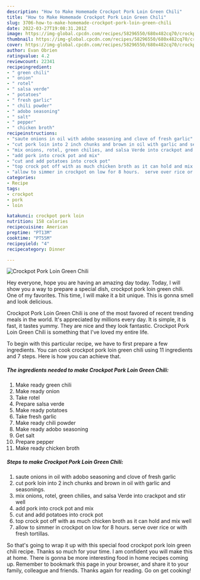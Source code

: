 ```yaml
---
description: "How to Make Homemade Crockpot Pork Loin Green Chili"
title: "How to Make Homemade Crockpot Pork Loin Green Chili"
slug: 3706-how-to-make-homemade-crockpot-pork-loin-green-chili
date: 2022-03-27T19:08:31.201Z
image: https://img-global.cpcdn.com/recipes/58296550/680x482cq70/crockpot-pork-loin-green-chili-recipe-main-photo.jpg
thumbnail: https://img-global.cpcdn.com/recipes/58296550/680x482cq70/crockpot-pork-loin-green-chili-recipe-main-photo.jpg
cover: https://img-global.cpcdn.com/recipes/58296550/680x482cq70/crockpot-pork-loin-green-chili-recipe-main-photo.jpg
author: Evan Obrien
ratingvalue: 4.2
reviewcount: 22341
recipeingredient:
- " green chili"
- " onion"
- " rotel"
- " salsa verde"
- " potatoes"
- " fresh garlic"
- " chili powder"
- " adobo seasoning"
- " salt"
- " pepper"
- " chicken broth"
recipeinstructions:
- "saute onions in oil with adobo seasoning and clove of fresh garlic"
- "cut pork loin into 2 inch chunks and brown in oil with garlic and seasonings."
- "mix onions, rotel, green chilies, and salsa Verde into crackpot and stir well"
- "add pork into crock pot and mix"
- "cut and add potatoes into crock pot"
- "top crock pot off with as much chicken broth as it can hold and mix well"
- "allow to simmer in crockpot on low for 8 hours.  serve over rice or with fresh tortillas."
categories:
- Recipe
tags:
- crockpot
- pork
- loin

katakunci: crockpot pork loin 
nutrition: 158 calories
recipecuisine: American
preptime: "PT13M"
cooktime: "PT55M"
recipeyield: "4"
recipecategory: Dinner

---
```



![Crockpot Pork Loin Green Chili](https://img-global.cpcdn.com/recipes/58296550/680x482cq70/crockpot-pork-loin-green-chili-recipe-main-photo.jpg)

Hey everyone, hope you are having an amazing day today. Today, I will show you a way to prepare a special dish, crockpot pork loin green chili. One of my favorites. This time, I will make it a bit unique. This is gonna smell and look delicious.



Crockpot Pork Loin Green Chili is one of the most favored of recent trending meals in the world. It's appreciated by millions every day. It is simple, it is fast, it tastes yummy. They are nice and they look fantastic. Crockpot Pork Loin Green Chili is something that I've loved my entire life.


To begin with this particular recipe, we have to first prepare a few ingredients. You can cook crockpot pork loin green chili using 11 ingredients and 7 steps. Here is how you can achieve that.

<!--inarticleads1-->

##### The ingredients needed to make Crockpot Pork Loin Green Chili:

1. Make ready  green chili
1. Make ready  onion
1. Take  rotel
1. Prepare  salsa verde
1. Make ready  potatoes
1. Take  fresh garlic
1. Make ready  chili powder
1. Make ready  adobo seasoning
1. Get  salt
1. Prepare  pepper
1. Make ready  chicken broth




<!--inarticleads2-->

##### Steps to make Crockpot Pork Loin Green Chili:

1. saute onions in oil with adobo seasoning and clove of fresh garlic
1. cut pork loin into 2 inch chunks and brown in oil with garlic and seasonings.
1. mix onions, rotel, green chilies, and salsa Verde into crackpot and stir well
1. add pork into crock pot and mix
1. cut and add potatoes into crock pot
1. top crock pot off with as much chicken broth as it can hold and mix well
1. allow to simmer in crockpot on low for 8 hours.  serve over rice or with fresh tortillas.




So that's going to wrap it up with this special food crockpot pork loin green chili recipe. Thanks so much for your time. I am confident you will make this at home. There is gonna be more interesting food in home recipes coming up. Remember to bookmark this page in your browser, and share it to your family, colleague and friends. Thanks again for reading. Go on get cooking!
